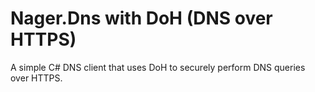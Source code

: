 # Nager.Dns with DoH (DNS over HTTPS)

A simple C# DNS client that uses DoH to securely perform DNS queries over HTTPS.
